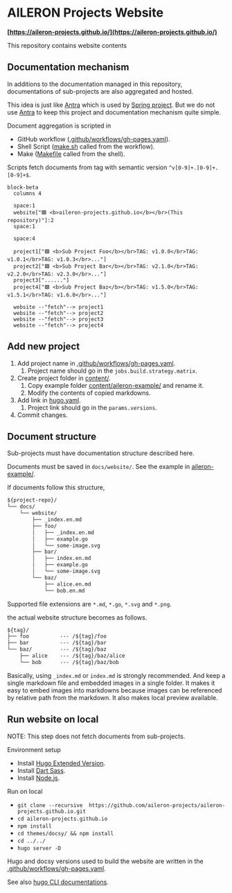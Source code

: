 # AILERON Projects Website

**[https://aileron-projects.github.io/](https://aileron-projects.github.io/)**

This repository contains website contents

## Documentation mechanism

In additions to the documentation managed in this repository, documentations of sub-projects are also aggregated and hosted.

This idea is just like [Antra](https://antora.org/) which is used by [Spring project](https://spring.io/projects).
But we do not use [Antra](https://antora.org/) to keep this project and documentation mechanism quite simple.

Document aggregation is scripted in

- GitHub workflow ([.github/workflows/gh-pages.yaml](.github/workflows/gh-pages.yaml)).
- Shell Script ([make.sh](make.sh) called from the workflow).
- Make ([Makefile](Makefile) called from the shell).

Scripts fetch documents from tag with semantic version `^v[0-9]+.[0-9]+.[0-9]+$`.

```mermaid
block-beta
  columns 4

  space:1
  website["🟪 <b>aileron-projects.github.io</b></br>(This repository)"]:2
  space:1

  space:4

  project1["🟩 <b>Sub Project Foo</b></br>TAG: v1.0.0</br>TAG: v1.0.1</br>TAG: v1.0.3</br>..."]
  project2["🟩 <b>Sub Project Bar</b></br>TAG: v2.1.0</br>TAG: v2.2.0</br>TAG: v2.3.0</br>..."]
  project3["......"]
  project4["🟩 <b>Sub Project Baz</b></br>TAG: v1.5.0</br>TAG: v1.5.1</br>TAG: v1.6.0</br>..."]

  website --"fetch"--> project1
  website --"fetch"--> project2
  website --"fetch"--> project3
  website --"fetch"--> project4
```

## Add new project

1. Add project name in [.github/workflows/gh-pages.yaml](.github/workflows/gh-pages.yaml).
   1. Project name should go in the `jobs.build.strategy.matrix`.
1. Create project folder in [content/](content/).
   1. Copy example folder [content/aileron-example/](content/aileron-example/) and rename it.
   1. Modify the contents of copied markdowns.
1. Add link in [hugo.yaml](hugo.yaml).
   1. Project link should go in the `params.versions`.
1. Commit changes.

## Document structure

Sub-projects must have documentation structure described here.

Documents must be saved in `docs/website/`.
See the example in [aileron-example/](aileron-example/).

If documents follow this structure,

```txt
${project-repo}/
└── docs/
    └── website/
        ├── _index.en.md
        ├── foo/
        │   ├── _index.en.md
        │   ├── example.go
        │   └── some-image.svg
        ├── bar/
        │   ├── index.en.md
        │   ├── example.go
        │   └── some-image.svg
        └── baz/
            ├── alice.en.md
            └── bob.en.md
```

Supported file extensions are `*.md`, `*.go`, `*.svg` and `*.png`.

the actual website structure becomes as follows.

```txt
${tag}/
├── foo          --- /${tag}/foo
├── bar          --- /${tag}/bar
└── baz/         --- /${tag}/baz
    ├── alice    --- /${tag}/baz/alice
    └── bob      --- /${tag}/baz/bob
```

Basically, using `_index.md` or `index.md` is strongly recommended.
And keep a single markdown file and embedded images in a single folder.
It makes it easy to embed images into markdowns because images can be referenced by relative path from the markdown. It also makes local preview available.

## Run website on local

NOTE: This step does not fetch documents from sub-projects.

Environment setup

- Install [Hugo Extended Version](https://gohugo.io/installation/).
- Install [Dart Sass](https://gohugo.io/functions/css/sass/#dart-sass).
- Install [Node.js](https://nodejs.org/).

Run on local

- `git clone --recursive  https://github.com/aileron-projects/aileron-projects.github.io.git`
- `cd aileron-projects.github.io`
- `npm install`
- `cd themes/docsy/ && npm install`
- `cd ../../`
- `hugo server -D`

Hugo and docsy versions used to build the website are written in the [.github/workflows/gh-pages.yaml](.github/workflows/gh-pages.yaml).

See also [hugo CLI documentations](https://gohugo.io/commands/hugo_server/).
